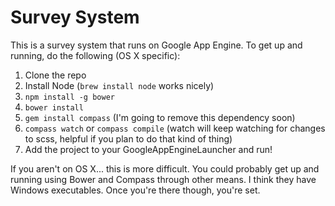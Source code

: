 Survey System
=============

This is a survey system that runs on Google App Engine. To get up and running, do the following (OS X specific):

1. Clone the repo
2. Install Node (`brew install node` works nicely)
3. `npm install -g bower`
4. `bower install`
5. `gem install compass` (I'm going to remove this dependency soon)
6. `compass watch` or `compass compile` (watch will keep watching for changes to scss, helpful if you plan to do that kind of thing)
7. Add the project to your GoogleAppEngineLauncher and run!

If you aren't on OS X... this is more difficult. You could probably get up and running using Bower and Compass through other means. I think they have Windows executables. Once you're there though, you're set.
